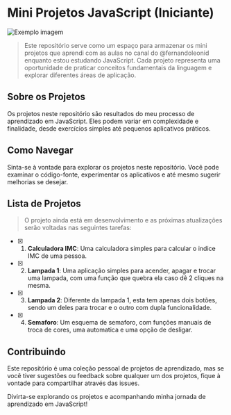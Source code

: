 # Mini Projetos JavaScript (Iniciante)
<img src="A:\CURSOS\PROGRAMAÇÃO\js.png" alt="Exemplo imagem">

> Este repositório serve como um espaço para armazenar os mini projetos que aprendi com as aulas no canal do @fernandoleonid enquanto estou estudando JavaScript. Cada projeto representa uma oportunidade de praticar conceitos fundamentais da linguagem e explorar diferentes áreas de aplicação.

## Sobre os Projetos

Os projetos neste repositório são resultados do meu processo de aprendizado em JavaScript. Eles podem variar em complexidade e finalidade, desde exercícios simples até pequenos aplicativos práticos.

## Como Navegar

Sinta-se à vontade para explorar os projetos neste repositório. Você pode examinar o código-fonte, experimentar os aplicativos e até mesmo sugerir melhorias se desejar.

## Lista de Projetos

>O projeto ainda está em desenvolvimento e as próximas atualizações serão voltadas nas seguintes tarefas:

- [x] 1. **Calculadora IMC**: Uma calculadora simples para calcular o indice IMC de uma pessoa.
- [x] 2. **Lampada 1**: Uma aplicação simples para acender, apagar e trocar uma lampada, com uma função que quebra ela caso dê 2 cliques na mesma.
- [x] 3. **Lampada 2**: Diferente da lampada 1, esta tem apenas dois botões, sendo um deles para trocar e o outro com dupla funcionalidade.
- [x] 4. **Semaforo**: Um esquema de semaforo, com funções manuais de troca de cores, uma automatica e uma opção de desligar.

## Contribuindo

Este repositório é uma coleção pessoal de projetos de aprendizado, mas se você tiver sugestões ou feedback sobre qualquer um dos projetos, fique à vontade para compartilhar através das issues.

Divirta-se explorando os projetos e acompanhando minha jornada de aprendizado em JavaScript!

